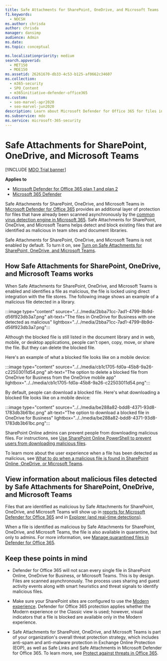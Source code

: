 ```yaml
---
title: Safe Attachments for SharePoint, OneDrive, and Microsoft Teams
f1.keywords: 
  - NOCSH
ms.author: chrisda
author: chrisda
manager: dansimp
audience: Admin
ms.date: 
ms.topic: conceptual

ms.localizationpriority: medium
search.appverid: 
  - MET150
  - MOE150
ms.assetid: 26261670-db33-4c53-b125-af0662c34607
ms.collection: 
  - m365-security
  - SPO_Content
  - m365initiative-defender-office365
ms.custom: 
  - seo-marvel-apr2020
  - seo-marvel-jun2020
description: Learn about Microsoft Defender for Office 365 for files in SharePoint Online, OneDrive for Business, and Microsoft Teams.
ms.subservice: mdo
ms.service: microsoft-365-security
---
```


# Safe Attachments for SharePoint, OneDrive, and Microsoft Teams

[!INCLUDE [MDO Trial banner](../includes/mdo-trial-banner.md)]

**Applies to**
- [Microsoft Defender for Office 365 plan 1 and plan 2](defender-for-office-365.md)
- [Microsoft 365 Defender](../defender/microsoft-365-defender.md)

Safe Attachments for SharePoint, OneDrive, and Microsoft Teams in [Microsoft Defender for Office 365](defender-for-office-365-whats-new.md) provides an additional layer of protection for files that have already been scanned asynchronously by the [common virus detection engine in Microsoft 365](anti-malware-protection-for-spo-odfb-teams-about.md). Safe Attachments for SharePoint, OneDrive, and Microsoft Teams helps detect and block existing files that are identified as malicious in team sites and document libraries.

Safe Attachments for SharePoint, OneDrive, and Microsoft Teams is not enabled by default. To turn it on, see [Turn on Safe Attachments for SharePoint, OneDrive, and Microsoft Teams](safe-attachments-for-spo-odfb-teams-configure.md).

## How Safe Attachments for SharePoint, OneDrive, and Microsoft Teams works

When Safe Attachments for SharePoint, OneDrive, and Microsoft Teams is enabled and identifies a file as malicious, the file is locked using direct integration with the file stores. The following image shows an example of a malicious file detected in a library.

:::image type="content" source="../../media/2bba71cc-7ad1-4799-8b9d-d56f923db3a7.png" alt-text="The files in OneDrive for Business with one detected as malicious" lightbox="../../media/2bba71cc-7ad1-4799-8b9d-d56f923db3a7.png":::

Although the blocked file is still listed in the document library and in web, mobile, or desktop applications, people can't open, copy, move, or share the file. But they can delete the blocked file.

Here's an example of what a blocked file looks like on a mobile device:

:::image type="content" source="../../media/cb1c1705-fd0a-45b8-9a26-c22503011d54.png" alt-text="The option to delete a blocked file from OneDrive for Business from the OneDrive mobile app" lightbox="../../media/cb1c1705-fd0a-45b8-9a26-c22503011d54.png":::

By default, people can download a blocked file. Here's what downloading a blocked file looks like on a mobile device:

:::image type="content" source="../../media/be288a82-bdd8-4371-93d8-1783db3b61bc.png" alt-text="The option to download a blocked file in OneDrive for Business" lightbox="../../media/be288a82-bdd8-4371-93d8-1783db3b61bc.png":::

SharePoint Online admins can prevent people from downloading malicious files. For instructions, see [Use SharePoint Online PowerShell to prevent users from downloading malicious files](safe-attachments-for-spo-odfb-teams-configure.md#step-2-recommended-use-sharepoint-online-powershell-to-prevent-users-from-downloading-malicious-files).

To learn more about the user experience when a file has been detected as malicious, see [What to do when a malicious file is found in SharePoint Online, OneDrive, or Microsoft Teams](https://support.microsoft.com/office/01e902ad-a903-4e0f-b093-1e1ac0c37ad2).

## View information about malicious files detected by Safe Attachments for SharePoint, OneDrive, and Microsoft Teams

Files that are identified as malicious by Safe Attachments for SharePoint, OneDrive, and Microsoft Teams will show up in [reports for Microsoft Defender for Office 365](reports-defender-for-office-365.md) and in [Explorer (and real-time detections)](threat-explorer.md).

When a file is identified as malicious by Safe Attachments for SharePoint, OneDrive, and Microsoft Teams, the file is also available in quarantine, but only to admins. For more information, see [Manage quarantined files in Defender for Office 365](manage-quarantined-messages-and-files.md#use-the-microsoft-365-defender-portal-to-manage-quarantined-files-in-defender-for-office-365).

## Keep these points in mind

- Defender for Office 365 will not scan every single file in SharePoint Online, OneDrive for Business, or Microsoft Teams. This is by design. Files are scanned asynchronously. The process uses sharing and guest activity events along with smart heuristics and threat signals to identify malicious files.

- Make sure your SharePoint sites are configured to use the [Modern experience](/sharepoint/guide-to-sharepoint-modern-experience). Defender for Office 365 protection applies whether the Modern experience or the Classic view is used; however, visual indicators that a file is blocked are available only in the Modern experience.

- Safe Attachments for SharePoint, OneDrive, and Microsoft Teams is part of your organization's overall threat protection strategy, which includes anti-spam and anti-malware protection in Exchange Online Protection (EOP), as well as Safe Links and Safe Attachments in Microsoft Defender for Office 365. To learn more, see [Protect against threats in Office 365](protect-against-threats.md).
